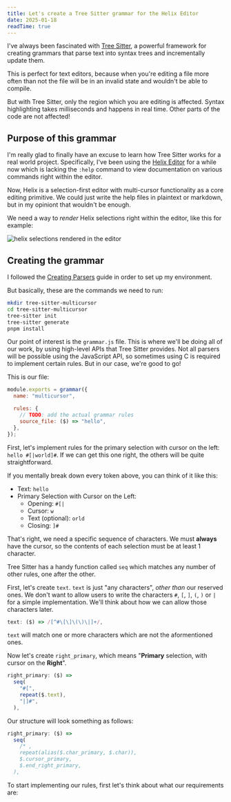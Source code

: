 ```yaml
---
title: Let's create a Tree Sitter grammar for the Helix Editor
date: 2025-01-18
readTime: true
---
```


I've always been fascinated with [Tree Sitter](https://github.com/tree-sitter/tree-sitter), a powerful framework for creating grammars that parse text into syntax trees and incrementally update them.

<!--more-->

This is perfect for text editors, because when you're editing a file more often than not the file will be in an invalid state and wouldn't be able to compile.

But with Tree Sitter, only the region which you are editing is affected. Syntax highlighting takes milliseconds and happens in real time. Other parts of the code are not affected!

## Purpose of this grammar

I'm really glad to finally have an excuse to learn how Tree Sitter works for a real world project. Specifically, I've been using the [Helix Editor](https://github.com/helix-editor/helix) for a while now which is lacking the `:help` command to view documentation on various commands right within the editor.

Now, Helix is a selection-first editor with multi-cursor functionality as a core editing primitive. We could just write the help files in plaintext or markdown, but in my opiniont that wouldn't be enough.

We need a way to _render_ Helix selections right within the editor, like this for example:

![helix selections rendered in the editor](/helix-selections.png)

## Creating the grammar

I followed the [Creating Parsers](https://tree-sitter.github.io/tree-sitter/creating-parsers/1-getting-started.html) guide in order to set up my environment.

But basically, these are the commands we need to run:

```sh
mkdir tree-sitter-multicursor
cd tree-sitter-multicursor
tree-sitter init
tree-sitter generate
pnpm install
```

Our point of interest is the `grammar.js` file. This is where we'll be doing all of our work, by using high-level APIs that Tree Sitter provides. Not all parsers will be possible using the JavaScript API, so sometimes using C is required to implement certain rules. But in our case, we're good to go!

This is our file:

```js
module.exports = grammar({
  name: "multicursor",

  rules: {
    // TODO: add the actual grammar rules
    source_file: ($) => "hello",
  },
});
```

First, let's implement rules for the primary selection with cursor on the left: `hello #[|world]#`. If we can get this one right, the others will be quite straightforward.

If you mentally break down every token above, you can think of it like this:

- Text: `hello `
- Primary Selection with Cursor on the Left:
  - Opening: `#[|`
  - Cursor: `w`
  - Text (optional): `orld`
  - Closing: `]#`

That's right, we need a specific sequence of characters. We must **always** have the cursor, so the contents of each selection must be at least 1 character.

Tree Sitter has a handy function called `seq` which matches any number of other rules, one after the other.

First, let's create `text`. `text` is just "any characters", _other than_ our reserved ones. We don't want to allow users to write the characters `#`, `[`, `]`, `(`, `)` or `|` for a simple implementation. We'll think about how we can allow those characters later.

```js
text: ($) => /[^#\[\]\(\)\|]+/,
```

`text` will match one or more characters which are not the aformentioned ones.

Now let's create `right_primary`, which means "**Primary** selection, with cursor on the **Right**".

```js
right_primary: ($) =>
  seq(
    "#[",
    repeat($.text),
    "|]#",
  ),
```

Our structure will look something as follows:

```js
right_primary: ($) =>
  seq(
    /* ,
    repeat(alias($.char_primary, $.char)),
    $.cursor_primary,
    $.end_right_primary,
  ),
```

To start implementing our rules, first let's think about what our requirements are:
